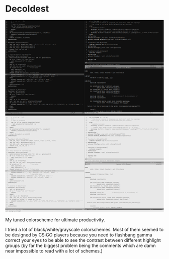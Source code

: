 # Decoldest

![decoldest-dark](images/dark.png)
![decoldest-light](images/light.png)

My tuned colorscheme for ultimate productivity.

I tried a lot of black/white/grayscale colorschemes. Most of them seemed to be
designed by CS:GO players because you need to flashbang gamma correct your eyes
to be able to see the contrast between different highlight groups (by far the
biggest problem being the comments which are damn near impossible to read with
a lot of schemes.)

